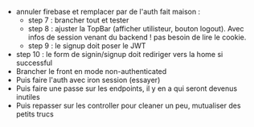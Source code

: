 -   annuler firebase et remplacer par de l'auth fait maison :
    -   step 7 : brancher tout et tester
    -   step 8 : ajuster la TopBar (afficher utilisteur, bouton logout). Avec infos de session venant du backend ! pas besoin de lire le cookie.
    -   step 9 : le signup doit poser le JWT
-   step 10 : le form de signin/signup doit rediriger vers la home si successful
-   Brancher le front en mode non-authenticated
-   Puis faire l'auth avec iron session (essayer)
-   Puis faire une passe sur les endpoints, il y en a qui seront devenus inutiles
-   Puis repasser sur les controller pour cleaner un peu, mutualiser des petits trucs
